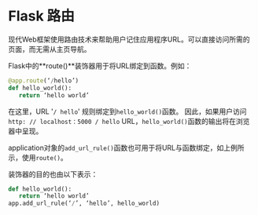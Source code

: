 # Flask 路由

现代Web框架使用路由技术来帮助用户记住应用程序URL。可以直接访问所需的页面，而无需从主页导航。

Flask中的**route()**装饰器用于将URL绑定到函数。例如：

```python
@app.route(‘/hello’)
def hello_world():
   return ‘hello world’
```

在这里，URL '`/ hello`' 规则绑定到`hello_world()`函数。 因此，如果用户访问`http: // localhost：5000 / hello` URL，`hello_world()`函数的输出将在浏览器中呈现。

application对象的`add_url_rule()`函数也可用于将URL与函数绑定，如上例所示，使用`route()`。

装饰器的目的也由以下表示：

```python
def hello_world():
   return ‘hello world’
app.add_url_rule(‘/’, ‘hello’, hello_world)
```

